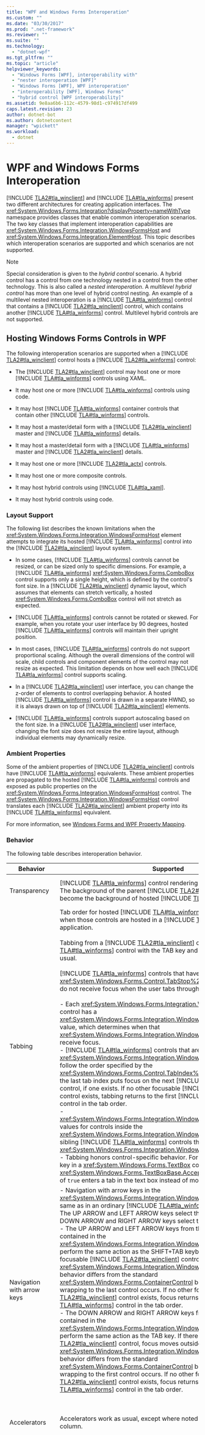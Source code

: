```yaml
---
title: "WPF and Windows Forms Interoperation"
ms.custom: ""
ms.date: "03/30/2017"
ms.prod: ".net-framework"
ms.reviewer: ""
ms.suite: ""
ms.technology: 
  - "dotnet-wpf"
ms.tgt_pltfrm: ""
ms.topic: "article"
helpviewer_keywords: 
  - "Windows Forms [WPF], interoperability with"
  - "nester interoperation [WPF]"
  - "Windows Forms [WPF], WPF interoperation"
  - "interoperability [WPF], Windows Forms"
  - "hybrid control [WPF interoperability]"
ms.assetid: 9e8aa6b6-112c-4579-98d1-c974917df499
caps.latest.revision: 23
author: dotnet-bot
ms.author: dotnetcontent
manager: "wpickett"
ms.workload: 
  - dotnet
---
```

# WPF and Windows Forms Interoperation
[!INCLUDE [TLA2#tla_winclient](../../../../includes/tla2sharptla-winclient-md.md)] and [!INCLUDE [TLA#tla_winforms](../../../../includes/tlasharptla-winforms-md.md)] present two different architectures for creating application interfaces. The <xref:System.Windows.Forms.Integration?displayProperty=nameWithType> namespace provides classes that enable common interoperation scenarios. The two key classes that implement interoperation capabilities are <xref:System.Windows.Forms.Integration.WindowsFormsHost> and <xref:System.Windows.Forms.Integration.ElementHost>. This topic describes which interoperation scenarios are supported and which scenarios are not supported.  

> [!NOTE]
>  Special consideration is given to the *hybrid control* scenario. A hybrid control has a control from one technology nested in a control from the other technology. This is also called a *nested interoperation*. A *multilevel hybrid control* has more than one level of hybrid control nesting. An example of a multilevel nested interoperation is a [!INCLUDE [TLA#tla_winforms](../../../../includes/tlasharptla-winforms-md.md)] control that contains a [!INCLUDE [TLA2#tla_winclient](../../../../includes/tla2sharptla-winclient-md.md)] control, which contains another [!INCLUDE [TLA#tla_winforms](../../../../includes/tlasharptla-winforms-md.md)] control. Multilevel hybrid controls are not supported.  


<a name="Windows_Presentation_Foundation_Application_Hosting"></a>   
## Hosting Windows Forms Controls in WPF  
 The following interoperation scenarios are supported when a [!INCLUDE [TLA2#tla_winclient](../../../../includes/tla2sharptla-winclient-md.md)] control hosts a [!INCLUDE [TLA2#tla_winforms](../../../../includes/tla2sharptla-winforms-md.md)] control:  

- The [!INCLUDE [TLA2#tla_winclient](../../../../includes/tla2sharptla-winclient-md.md)] control may host one or more [!INCLUDE [TLA#tla_winforms](../../../../includes/tlasharptla-winforms-md.md)] controls using XAML.  

- It may host one or more [!INCLUDE [TLA#tla_winforms](../../../../includes/tlasharptla-winforms-md.md)] controls using code.  

- It may host [!INCLUDE [TLA#tla_winforms](../../../../includes/tlasharptla-winforms-md.md)] container controls that contain other [!INCLUDE [TLA#tla_winforms](../../../../includes/tlasharptla-winforms-md.md)] controls.  

- It may host a master/detail form with a [!INCLUDE [TLA2#tla_winclient](../../../../includes/tla2sharptla-winclient-md.md)] master and [!INCLUDE [TLA#tla_winforms](../../../../includes/tlasharptla-winforms-md.md)] details.  

- It may host a master/detail form with a [!INCLUDE [TLA#tla_winforms](../../../../includes/tlasharptla-winforms-md.md)] master and [!INCLUDE [TLA2#tla_winclient](../../../../includes/tla2sharptla-winclient-md.md)] details.  

- It may host one or more [!INCLUDE [TLA2#tla_actx](../../../../includes/tla2sharptla-actx-md.md)] controls.  

- It may host one or more composite controls.  

- It may host hybrid controls using [!INCLUDE [TLA#tla_xaml](../../../../includes/tlasharptla-xaml-md.md)].  

- It may host hybrid controls using code.  

### Layout Support  
 The following list describes the known limitations when the  <xref:System.Windows.Forms.Integration.WindowsFormsHost> element attempts to integrate its hosted [!INCLUDE [TLA#tla_winforms](../../../../includes/tlasharptla-winforms-md.md)] control into the [!INCLUDE [TLA2#tla_winclient](../../../../includes/tla2sharptla-winclient-md.md)] layout system.  

- In some cases, [!INCLUDE [TLA#tla_winforms](../../../../includes/tlasharptla-winforms-md.md)] controls cannot be resized, or can be sized only to specific dimensions. For example, a [!INCLUDE [TLA#tla_winforms](../../../../includes/tlasharptla-winforms-md.md)] <xref:System.Windows.Forms.ComboBox> control supports only a single height, which is defined by the control's font size. In a [!INCLUDE [TLA2#tla_winclient](../../../../includes/tla2sharptla-winclient-md.md)] dynamic layout, which assumes that elements can stretch vertically, a hosted <xref:System.Windows.Forms.ComboBox> control will not stretch as expected.  

- [!INCLUDE [TLA#tla_winforms](../../../../includes/tlasharptla-winforms-md.md)] controls cannot be rotated or skewed. For example, when you rotate your user interface by 90 degrees, hosted [!INCLUDE [TLA#tla_winforms](../../../../includes/tlasharptla-winforms-md.md)] controls will maintain their upright position.  

- In most cases, [!INCLUDE [TLA#tla_winforms](../../../../includes/tlasharptla-winforms-md.md)] controls do not support proportional scaling. Although the overall dimensions of the control will scale, child controls and component elements of the control may not resize as expected. This limitation depends on how well each [!INCLUDE [TLA#tla_winforms](../../../../includes/tlasharptla-winforms-md.md)] control supports scaling.  

- In a [!INCLUDE [TLA2#tla_winclient](../../../../includes/tla2sharptla-winclient-md.md)] user interface, you can change the z-order of elements to control overlapping behavior. A hosted [!INCLUDE [TLA#tla_winforms](../../../../includes/tlasharptla-winforms-md.md)] control is drawn in a separate HWND, so it is always drawn on top of [!INCLUDE [TLA2#tla_winclient](../../../../includes/tla2sharptla-winclient-md.md)] elements.  

- [!INCLUDE [TLA#tla_winforms](../../../../includes/tlasharptla-winforms-md.md)] controls support autoscaling based on the font size. In a [!INCLUDE [TLA2#tla_winclient](../../../../includes/tla2sharptla-winclient-md.md)] user interface, changing the font size does not resize the entire layout, although individual elements may dynamically resize.  

### Ambient Properties  
 Some of the ambient properties of [!INCLUDE [TLA2#tla_winclient](../../../../includes/tla2sharptla-winclient-md.md)] controls have [!INCLUDE [TLA#tla_winforms](../../../../includes/tlasharptla-winforms-md.md)] equivalents. These ambient properties are propagated to the hosted [!INCLUDE [TLA#tla_winforms](../../../../includes/tlasharptla-winforms-md.md)] controls and exposed as public properties on the <xref:System.Windows.Forms.Integration.WindowsFormsHost> control. The <xref:System.Windows.Forms.Integration.WindowsFormsHost> control translates each [!INCLUDE [TLA2#tla_winclient](../../../../includes/tla2sharptla-winclient-md.md)] ambient property into its [!INCLUDE [TLA#tla_winforms](../../../../includes/tlasharptla-winforms-md.md)] equivalent.  

 For more information, see [Windows Forms and WPF Property Mapping](../../../../docs/framework/wpf/advanced/windows-forms-and-wpf-property-mapping.md).  

### Behavior  
 The following table describes interoperation behavior.  


|                            Behavior                            |                                                                                                                                                                                                                                                                                                                                                                                                                                                                                                                                                                                                                                                                                                                                                                                                                                                                                                                                                                                                                                                                                                                                                                                                                                          Supported                                                                                                                                                                                                                                                                                                                                                                                                                                                                                                                                                                                                                                                                                                                                                                                                                                                                                                                                                                                                                                                                                                                                                                                                                                          |                                                                                                                                                                                                                                                                                                                                                                                                                                                                                                                                                                                                                                                                                                                                            Not supported                                                                                                                                                                                                                                                                                                                                                                                                                                                                                                                                                                                                                                                                                                                                             |
|----------------------------------------------------------------|---------------------------------------------------------------------------------------------------------------------------------------------------------------------------------------------------------------------------------------------------------------------------------------------------------------------------------------------------------------------------------------------------------------------------------------------------------------------------------------------------------------------------------------------------------------------------------------------------------------------------------------------------------------------------------------------------------------------------------------------------------------------------------------------------------------------------------------------------------------------------------------------------------------------------------------------------------------------------------------------------------------------------------------------------------------------------------------------------------------------------------------------------------------------------------------------------------------------------------------------------------------------------------------------------------------------------------------------------------------------------------------------------------------------------------------------------------------------------------------------------------------------------------------------------------------------------------------------------------------------------------------------------------------------------------------------------------------------------------------------------------------------------------------------------------------------------------------------------------------------------------------------------------------------------------------------------------------------------------------------------------------------------------------------------------------------------------------------------------------------------------------------------------------------------------------------------------------------------------------------------------------------------------------------------------------------------------------------------------------------------------------------------------------------------------------------------------------------------------------------|------------------------------------------------------------------------------------------------------------------------------------------------------------------------------------------------------------------------------------------------------------------------------------------------------------------------------------------------------------------------------------------------------------------------------------------------------------------------------------------------------------------------------------------------------------------------------------------------------------------------------------------------------------------------------------------------------------------------------------------------------------------------------------------------------------------------------------------------------------------------------------------------------------------------------------------------------------------------------------------------------------------------------------------------------------------------------------------------------------------------------------------------------------------------------------------------------------------------------------------------------------------------------------------------------------------------------------------------------------------------------------------------------------------------------------------------------------------------------------------------------|
|                          Transparency                          |                                                                                                                                                                                                                                                                                                                                                                                                                                                                                                                                                                                                                                                                                                                                                                                                                                                                                                                                                                                                                                                        [!INCLUDE [TLA#tla_winforms](../../../../includes/tlasharptla-winforms-md.md)] control rendering supports transparency. The background of the parent [!INCLUDE [TLA2#tla_winclient](../../../../includes/tla2sharptla-winclient-md.md)] control can become the background of hosted [!INCLUDE [TLA#tla_winforms](../../../../includes/tlasharptla-winforms-md.md)] controls.                                                                                                                                                                                                                                                                                                                                                                                                                                                                                                                                                                                                                                                                                                                                                                                                                                                                                                                                                                                                                                                         |                                                                                                                                                                                                                                                                                                                                                                                                                                                                                                                                                                     Some [!INCLUDE [TLA#tla_winforms](../../../../includes/tlasharptla-winforms-md.md)] controls do not support transparency. For example, the <xref:System.Windows.Forms.TextBox> and <xref:System.Windows.Forms.ComboBox> controls will not be transparent when hosted by [!INCLUDE [TLA2#tla_winclient](../../../../includes/tla2sharptla-winclient-md.md)].                                                                                                                                                                                                                                                                                                                                                                                                                                                                                                                                                                      |
|                            Tabbing                             | Tab order for hosted [!INCLUDE [TLA#tla_winforms](../../../../includes/tlasharptla-winforms-md.md)] controls is the same as when those controls are hosted in a [!INCLUDE [TLA#tla_winforms](../../../../includes/tlasharptla-winforms-md.md)]-based application.<br /><br /> Tabbing from a [!INCLUDE [TLA2#tla_winclient](../../../../includes/tla2sharptla-winclient-md.md)] control to a [!INCLUDE [TLA#tla_winforms](../../../../includes/tlasharptla-winforms-md.md)] control with the TAB key and SHIFT+TAB keys works as usual.<br /><br /> [!INCLUDE [TLA#tla_winforms](../../../../includes/tlasharptla-winforms-md.md)] controls that have a <xref:System.Windows.Forms.Control.TabStop%2A> property value of `false` do not receive focus when the user tabs through controls.<br /><br /> -   Each <xref:System.Windows.Forms.Integration.WindowsFormsHost> control has a <xref:System.Windows.Forms.Integration.WindowsFormsHost.TabIndex%2A> value, which determines when that <xref:System.Windows.Forms.Integration.WindowsFormsHost> control will receive focus.<br />-   [!INCLUDE [TLA#tla_winforms](../../../../includes/tlasharptla-winforms-md.md)] controls that are contained inside a <xref:System.Windows.Forms.Integration.WindowsFormsHost> container follow the order specified by the <xref:System.Windows.Forms.Control.TabIndex%2A> property. Tabbing from the last tab index puts focus on the next [!INCLUDE [TLA2#tla_winclient](../../../../includes/tla2sharptla-winclient-md.md)] control, if one exists. If no other focusable [!INCLUDE [TLA2#tla_winclient](../../../../includes/tla2sharptla-winclient-md.md)] control exists, tabbing returns to the first [!INCLUDE [TLA#tla_winforms](../../../../includes/tlasharptla-winforms-md.md)] control in the tab order.<br />-   <xref:System.Windows.Forms.Integration.WindowsFormsHost.TabIndex%2A> values for controls inside the <xref:System.Windows.Forms.Integration.WindowsFormsHost> are relative to sibling [!INCLUDE [TLA#tla_winforms](../../../../includes/tlasharptla-winforms-md.md)] controls that are contained in the <xref:System.Windows.Forms.Integration.WindowsFormsHost> control.<br />-   Tabbing honors control-specific behavior. For example, pressing the TAB key in a <xref:System.Windows.Forms.TextBox> control that has a <xref:System.Windows.Forms.TextBoxBase.AcceptsTab%2A> property value of `true` enters a tab in the text box instead of moving the focus. |                                                                                                                                                                                                                                                                                                                                                                                                                                                                                                                                                                                                                                                                                                                                           Not applicable.                                                                                                                                                                                                                                                                                                                                                                                                                                                                                                                                                                                                                                                                                                                                            |
|                   Navigation with arrow keys                   |                                                                                                                                                                                                                     -   Navigation with arrow keys in the <xref:System.Windows.Forms.Integration.WindowsFormsHost> control is the same as in an ordinary [!INCLUDE [TLA#tla_winforms](../../../../includes/tlasharptla-winforms-md.md)] container control: The UP ARROW and LEFT ARROW keys select the previous control, and the DOWN ARROW and RIGHT ARROW keys select the next control.<br />-   The UP ARROW and LEFT ARROW keys from the first control that is contained in the <xref:System.Windows.Forms.Integration.WindowsFormsHost> control perform the same action as the SHIFT+TAB keyboard shortcut. If there is a focusable [!INCLUDE [TLA2#tla_winclient](../../../../includes/tla2sharptla-winclient-md.md)] control, focus moves outside the <xref:System.Windows.Forms.Integration.WindowsFormsHost> control. This behavior differs from the standard <xref:System.Windows.Forms.ContainerControl> behavior in that no wrapping to the last control occurs. If no other focusable [!INCLUDE [TLA2#tla_winclient](../../../../includes/tla2sharptla-winclient-md.md)] control exists, focus returns to the last [!INCLUDE [TLA#tla_winforms](../../../../includes/tlasharptla-winforms-md.md)] control in the tab order.<br />-   The DOWN ARROW and RIGHT ARROW keys from the last control that is contained in the <xref:System.Windows.Forms.Integration.WindowsFormsHost> control perform the same action as the TAB key. If there is a focusable [!INCLUDE [TLA2#tla_winclient](../../../../includes/tla2sharptla-winclient-md.md)] control, focus moves outside the <xref:System.Windows.Forms.Integration.WindowsFormsHost> control. This behavior differs from the standard <xref:System.Windows.Forms.ContainerControl> behavior in that no wrapping to the first control occurs. If no other focusable [!INCLUDE [TLA2#tla_winclient](../../../../includes/tla2sharptla-winclient-md.md)] control exists, focus returns to the first [!INCLUDE [TLA#tla_winforms](../../../../includes/tlasharptla-winforms-md.md)] control in the tab order.                                                                                                                                                                                                                     |                                                                                                                                                                                                                                                                                                                                                                                                                                                                                                                                                                                                                                                                                                                                           Not applicable.                                                                                                                                                                                                                                                                                                                                                                                                                                                                                                                                                                                                                                                                                                                                            |
|                          Accelerators                          |                                                                                                                                                                                                                                                                                                                                                                                                                                                                                                                                                                                                                                                                                                                                                                                                                                                                                                                                                                                                                                                                                                                                                                                                        Accelerators work as usual, except where noted in the "Not supported" column.                                                                                                                                                                                                                                                                                                                                                                                                                                                                                                                                                                                                                                                                                                                                                                                                                                                                                                                                                                                                                                                                                                                                                                                                        |                                                                                                                                                                                                                                                                                                                                                                                                                                                  Duplicate accelerators across technologies do not work like ordinary duplicate accelerators. When an accelerator is duplicated across technologies, with at least one on a [!INCLUDE [TLA#tla_winforms](../../../../includes/tlasharptla-winforms-md.md)] control and the other on a [!INCLUDE [TLA2#tla_winclient](../../../../includes/tla2sharptla-winclient-md.md)] control, the [!INCLUDE [TLA#tla_winforms](../../../../includes/tlasharptla-winforms-md.md)] control always receives the accelerator. Focus does not toggle between the controls when the duplicate accelerator is pressed.                                                                                                                                                                                                                                                                                                                                                                                                                                                  |
|                         Shortcut keys                          |                                                                                                                                                                                                                                                                                                                                                                                                                                                                                                                                                                                                                                                                                                                                                                                                                                                                                                                                                                                                                                                                                                                                                                                                       Shortcut keys work as usual, except where noted in the "Not supported" column.                                                                                                                                                                                                                                                                                                                                                                                                                                                                                                                                                                                                                                                                                                                                                                                                                                                                                                                                                                                                                                                                                                                                                                                                        | -   [!INCLUDE [TLA#tla_winforms](../../../../includes/tlasharptla-winforms-md.md)] shortcut keys that are handled at the preprocessing stage always take precedence over [!INCLUDE [TLA2#tla_winclient](../../../../includes/tla2sharptla-winclient-md.md)] shortcut keys. For example, if you have a <xref:System.Windows.Forms.ToolStrip> control with CTRL+S shortcut keys defined, and there is a [!INCLUDE [TLA2#tla_winclient](../../../../includes/tla2sharptla-winclient-md.md)] command bound to CTRL+S, the <xref:System.Windows.Forms.ToolStrip> control handler is always invoked first, regardless of focus.<br />-   [!INCLUDE [TLA#tla_winforms](../../../../includes/tlasharptla-winforms-md.md)] shortcut keys that are handled by the <xref:System.Windows.Forms.Control.KeyDown> event are processed last in [!INCLUDE [TLA2#tla_winclient](../../../../includes/tla2sharptla-winclient-md.md)]. You can prevent this behavior by overriding the [!INCLUDE [TLA#tla_winforms](../../../../includes/tlasharptla-winforms-md.md)] control's <xref:System.Windows.Forms.Control.IsInputKey%2A> method or handling the <xref:System.Windows.Forms.Control.PreviewKeyDown> event. Return `true` from the <xref:System.Windows.Forms.Control.IsInputKey%2A> method, or set the value of the <xref:System.Windows.Forms.PreviewKeyDownEventArgs.IsInputKey%2A?displayProperty=nameWithType> property to `true` in your <xref:System.Windows.Forms.Control.PreviewKeyDown> event handler. |
| AcceptsReturn, AcceptsTab, and other control-specific behavior |                                                                                                                                                                                                                                                                                                                                                                                                                                                                                                                                                                                                                                                                                                                                                                                                                                                                                                                                                                                                                                                                                                            Properties that change the default keyboard behavior work as usual, assuming that the [!INCLUDE [TLA#tla_winforms](../../../../includes/tlasharptla-winforms-md.md)] control overrides the <xref:System.Windows.Forms.Control.IsInputKey%2A> method to return `true`.                                                                                                                                                                                                                                                                                                                                                                                                                                                                                                                                                                                                                                                                                                                                                                                                                                                                                                                                                                                                                                                                                                            |                                                                                                                                                                                                                                                                                                                                                                                                                                                                                                                                             [!INCLUDE [TLA#tla_winforms](../../../../includes/tlasharptla-winforms-md.md)] controls that change default keyboard behavior by handling the <xref:System.Windows.Forms.Control.KeyDown> event are processed last in the host [!INCLUDE [TLA2#tla_winclient](../../../../includes/tla2sharptla-winclient-md.md)] control. Because these controls are processed last, they can produce unexpected behavior.                                                                                                                                                                                                                                                                                                                                                                                                                                                                                                                                              |
|                     Enter and Leave Events                     |                                                                                                                                                                                                                                                                                                                                                                                                                                                                                                                                                                                                                                                                                                                                                                                                                                                                                                                                                                                                                                                                                                                   When focus is not going to the containing <xref:System.Windows.Forms.Integration.ElementHost> control, the Enter and Leave events are raised as usual when focus changes in a single <xref:System.Windows.Forms.Integration.WindowsFormsHost> control.                                                                                                                                                                                                                                                                                                                                                                                                                                                                                                                                                                                                                                                                                                                                                                                                                                                                                                                                                                                                                                                                                                                    |                                                                                                                                                                                                                                                                                                                                                                                       Enter and Leave events are not raised when the following focus changes occur:<br /><br /> -   From inside to outside a <xref:System.Windows.Forms.Integration.WindowsFormsHost> control.<br />-   From outside to inside a <xref:System.Windows.Forms.Integration.WindowsFormsHost> control.<br />-   Outside a <xref:System.Windows.Forms.Integration.WindowsFormsHost> control.<br />-   From a [!INCLUDE [TLA#tla_winforms](../../../../includes/tlasharptla-winforms-md.md)] control hosted in a <xref:System.Windows.Forms.Integration.WindowsFormsHost> control to an <xref:System.Windows.Forms.Integration.ElementHost> control hosted inside the same <xref:System.Windows.Forms.Integration.WindowsFormsHost>.                                                                                                                                                                                                                                                                                                                                                                                       |
|                         Multithreading                         |                                                                                                                                                                                                                                                                                                                                                                                                                                                                                                                                                                                                                                                                                                                                                                                                                                                                                                                                                                                                                                                                                                                                                                                                                       All varieties of multithreading are supported.                                                                                                                                                                                                                                                                                                                                                                                                                                                                                                                                                                                                                                                                                                                                                                                                                                                                                                                                                                                                                                                                                                                                                                                                                        |                                                                                                                                                                                                                                                                                                                                                                                                                                                                                                                                                                     Both the [!INCLUDE [TLA#tla_winforms](../../../../includes/tlasharptla-winforms-md.md)] and [!INCLUDE [TLA2#tla_winclient](../../../../includes/tla2sharptla-winclient-md.md)] technologies assume a single-threaded concurrency model. During debugging, calls to framework objects from other threads will raise an exception to enforce this requirement.                                                                                                                                                                                                                                                                                                                                                                                                                                                                                                                                                                     |
|                            Security                            |                                                                                                                                                                                                                                                                                                                                                                                                                                                                                                                                                                                                                                                                                                                                                                                                                                                                                                                                                                                                                                                                                                                                                                                                                      All interoperation scenarios require full trust.                                                                                                                                                                                                                                                                                                                                                                                                                                                                                                                                                                                                                                                                                                                                                                                                                                                                                                                                                                                                                                                                                                                                                                                                                       |                                                                                                                                                                                                                                                                                                                                                                                                                                                                                                                                                                                                                                                                                                                      No interoperation scenarios are allowed in partial trust.                                                                                                                                                                                                                                                                                                                                                                                                                                                                                                                                                                                                                                                                                                                       |
|                         Accessibility                          |                                                                                                                                                                                                                                                                                                                                                                                                                                                                                                                                                                                                                                                                                                                                                                                                                                                                                                                                                                                                                                                                          All accessibility scenarios are supported. Assistive technology products function correctly when they are used for hybrid applications that contain both [!INCLUDE [TLA#tla_winforms](../../../../includes/tlasharptla-winforms-md.md)] and [!INCLUDE [TLA2#tla_winclient](../../../../includes/tla2sharptla-winclient-md.md)] controls.                                                                                                                                                                                                                                                                                                                                                                                                                                                                                                                                                                                                                                                                                                                                                                                                                                                                                                                                                                                                                                                                           |                                                                                                                                                                                                                                                                                                                                                                                                                                                                                                                                                                                                                                                                                                                                           Not applicable.                                                                                                                                                                                                                                                                                                                                                                                                                                                                                                                                                                                                                                                                                                                                            |
|                           Clipboard                            |                                                                                                                                                                                                                                                                                                                                                                                                                                                                                                                                                                                                                                                                                                                                                                                                                                                                                                                                                                                                                                                                                                              All Clipboard operations work as usual. This includes cutting and pasting between [!INCLUDE [TLA#tla_winforms](../../../../includes/tlasharptla-winforms-md.md)] and [!INCLUDE [TLA2#tla_winclient](../../../../includes/tla2sharptla-winclient-md.md)] controls.                                                                                                                                                                                                                                                                                                                                                                                                                                                                                                                                                                                                                                                                                                                                                                                                                                                                                                                                                                                                                                                                                                              |                                                                                                                                                                                                                                                                                                                                                                                                                                                                                                                                                                                                                                                                                                                                           Not applicable.                                                                                                                                                                                                                                                                                                                                                                                                                                                                                                                                                                                                                                                                                                                                            |
|                     Drag-and-drop feature                      |                                                                                                                                                                                                                                                                                                                                                                                                                                                                                                                                                                                                                                                                                                                                                                                                                                                                                                                                                                                                                                                                                                                All drag-and-drop operations work as usual. This includes operations between [!INCLUDE [TLA#tla_winforms](../../../../includes/tlasharptla-winforms-md.md)] and [!INCLUDE [TLA2#tla_winclient](../../../../includes/tla2sharptla-winclient-md.md)] controls.                                                                                                                                                                                                                                                                                                                                                                                                                                                                                                                                                                                                                                                                                                                                                                                                                                                                                                                                                                                                                                                                                                                 |                                                                                                                                                                                                                                                                                                                                                                                                                                                                                                                                                                                                                                                                                                                                           Not applicable.                                                                                                                                                                                                                                                                                                                                                                                                                                                                                                                                                                                                                                                                                                                                            |

<a name="Windows_Forms_Application_Hosting_Windows"></a>   
## Hosting WPF Controls in Windows Forms  
 The following interoperation scenarios are supported when a [!INCLUDE [TLA2#tla_winforms](../../../../includes/tla2sharptla-winforms-md.md)] control hosts a [!INCLUDE [TLA2#tla_winclient](../../../../includes/tla2sharptla-winclient-md.md)] control:  

- Hosting one or more [!INCLUDE [TLA2#tla_winclient](../../../../includes/tla2sharptla-winclient-md.md)] controls using code.  

- Associating a property sheet with one or more hosted [!INCLUDE [TLA2#tla_winclient](../../../../includes/tla2sharptla-winclient-md.md)] controls.  

- Hosting one or more [!INCLUDE [TLA2#tla_winclient](../../../../includes/tla2sharptla-winclient-md.md)] pages in a form.  

- Starting a [!INCLUDE [TLA2#tla_winclient](../../../../includes/tla2sharptla-winclient-md.md)] window.  

- Hosting a master/detail form with a [!INCLUDE [TLA#tla_winforms](../../../../includes/tlasharptla-winforms-md.md)] master and [!INCLUDE [TLA2#tla_winclient](../../../../includes/tla2sharptla-winclient-md.md)] details.  

- Hosting a master/detail form with a [!INCLUDE [TLA2#tla_winclient](../../../../includes/tla2sharptla-winclient-md.md)] master and [!INCLUDE [TLA#tla_winforms](../../../../includes/tlasharptla-winforms-md.md)] details.  

- Hosting custom [!INCLUDE [TLA2#tla_winclient](../../../../includes/tla2sharptla-winclient-md.md)] controls.  

- Hosting hybrid controls.  

### Ambient Properties  
 Some of the ambient properties of [!INCLUDE [TLA#tla_winforms](../../../../includes/tlasharptla-winforms-md.md)] controls have [!INCLUDE [TLA2#tla_winclient](../../../../includes/tla2sharptla-winclient-md.md)] equivalents. These ambient properties are propagated to the hosted [!INCLUDE [TLA2#tla_winclient](../../../../includes/tla2sharptla-winclient-md.md)] controls and exposed as public properties on the <xref:System.Windows.Forms.Integration.ElementHost> control. The <xref:System.Windows.Forms.Integration.ElementHost> control translates each [!INCLUDE [TLA#tla_winforms](../../../../includes/tlasharptla-winforms-md.md)] ambient property to its [!INCLUDE [TLA2#tla_winclient](../../../../includes/tla2sharptla-winclient-md.md)] equivalent.  

 For more information, see [Windows Forms and WPF Property Mapping](../../../../docs/framework/wpf/advanced/windows-forms-and-wpf-property-mapping.md).  

### Behavior  
 The following table describes interoperation behavior.  


|       Behavior        |                                                                                                                                                                                    Supported                                                                                                                                                                                     |                                                                                                                                                                        Not supported                                                                                                                                                                         |
|-----------------------|----------------------------------------------------------------------------------------------------------------------------------------------------------------------------------------------------------------------------------------------------------------------------------------------------------------------------------------------------------------------------------|--------------------------------------------------------------------------------------------------------------------------------------------------------------------------------------------------------------------------------------------------------------------------------------------------------------------------------------------------------------|
|     Transparency      | [!INCLUDE [TLA2#tla_winclient](../../../../includes/tla2sharptla-winclient-md.md)] control rendering supports transparency. The background of the parent [!INCLUDE [TLA#tla_winforms](../../../../includes/tlasharptla-winforms-md.md)] control can become the background of hosted [!INCLUDE [TLA2#tla_winclient](../../../../includes/tla2sharptla-winclient-md.md)] controls. |                                                                                                                                                                       Not applicable.                                                                                                                                                                        |
|    Multithreading     |                                                                                                                                                                  All varieties of multithreading are supported.                                                                                                                                                                  | Both the [!INCLUDE [TLA#tla_winforms](../../../../includes/tlasharptla-winforms-md.md)] and [!INCLUDE [TLA2#tla_winclient](../../../../includes/tla2sharptla-winclient-md.md)] technologies assume a single-threaded concurrency model. During debugging, calls to framework objects from other threads will raise an exception to enforce this requirement. |
|       Security        |                                                                                                                                                                 All interoperation scenarios require full trust.                                                                                                                                                                 |                                                                                                                                                  No interoperation scenarios are allowed in partial trust.                                                                                                                                                   |
|     Accessibility     |                     All accessibility scenarios are supported. Assistive technology products function correctly when they are used for hybrid applications that contain both [!INCLUDE [TLA#tla_winforms](../../../../includes/tlasharptla-winforms-md.md)] and [!INCLUDE [TLA2#tla_winclient](../../../../includes/tla2sharptla-winclient-md.md)] controls.                     |                                                                                                                                                                       Not applicable.                                                                                                                                                                        |
|       Clipboard       |                                                        All Clipboard operations work as usual. This includes cutting and pasting between [!INCLUDE [TLA#tla_winforms](../../../../includes/tlasharptla-winforms-md.md)] and [!INCLUDE [TLA2#tla_winclient](../../../../includes/tla2sharptla-winclient-md.md)] controls.                                                         |                                                                                                                                                                       Not applicable.                                                                                                                                                                        |
| Drag-and-drop feature |                                                           All drag-and-drop operations work as usual. This includes operations between [!INCLUDE [TLA#tla_winforms](../../../../includes/tlasharptla-winforms-md.md)] and [!INCLUDE [TLA2#tla_winclient](../../../../includes/tla2sharptla-winclient-md.md)] controls.                                                           |                                                                                                                                                                       Not applicable.                                                                                                                                                                        |

## See Also  
 <xref:System.Windows.Forms.Integration.ElementHost>  
 <xref:System.Windows.Forms.Integration.WindowsFormsHost>  
 [Walkthrough: Hosting a Windows Forms Control in WPF](../../../../docs/framework/wpf/advanced/walkthrough-hosting-a-windows-forms-control-in-wpf.md)  
 [Walkthrough: Hosting a Windows Forms Composite Control in WPF](../../../../docs/framework/wpf/advanced/walkthrough-hosting-a-windows-forms-composite-control-in-wpf.md)  
 [Walkthrough: Hosting a WPF Composite Control in Windows Forms](../../../../docs/framework/wpf/advanced/walkthrough-hosting-a-wpf-composite-control-in-windows-forms.md)  
 [Windows Forms and WPF Property Mapping](../../../../docs/framework/wpf/advanced/windows-forms-and-wpf-property-mapping.md)
